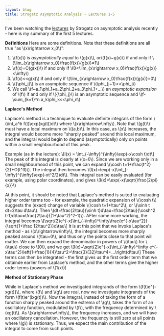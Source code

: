 ```yaml
---
layout: blog
title: Strogatz Asymptotic Analysis - Lectures 1-5
---
```

I've been watching the [lectures](https://www.youtube.com/watch?v=KZsk8B_z8pI&list=PL5EH0ZJ7V0jV7kMYvPcZ7F9oaf_YAlfbI) by Strogatz on asymptotic analysis recently - here is my summary of the first 5 lectures. 

**Definitions**
Here are some definitions. Note that these definitions are all true "as \\(x\rightarrow x_0\\)":
1. \\(f(x)\\) is <em>asymptotically equal</em> to \\(g(x)\\), or\\(f(x)~g(x)\\) if and only if \\(\lim_{x\rightarrow x_0}\frac{f(x)}{g(x)}=1\\)
2. \\(f(x)=O(g(x))\\) if and only if \\(0<\lim_{x\rightarrow x_0}\frac{f(x)}{g(x)}<\infty\\)
3. \\(f(x)<<g(x)\\) if and only if \\(\lim_{x\rightarrow x_0}\frac{f(x)}{g(x)}=0\\)
4. \\({\phi_j}\\) is an asymptotic sequence if \\(\phi_{j+1}<<\phi_j\\)
5. We call \\(f~a_1\phi_1+a_2\phi_2+a_3\phi_1+...\\) an <em>asymptotic expansion</em> of \\(f\\) if and only if \\({\phi_j}\\) is an asymptotic sequence and \\(f-\sum_{k=1}^n a_k\phi_k<<\phi_n\\)

**Laplace's Method**

Laplace's method is a technique to evaluate definite integrals of the form \\(\int_a^b f(t)\exp(xg(t))dt\\) where \\(x\rightarrow\infty\\). Note that \\(g(t)\\) must have a local maximum on \\((a,b)\\). In this case, as \\(x\\) increases, the integral would become more "sharply peaked" around this local maximum, and the integral would begin to depend (asymptotically) only on points within a small neighbourhood of this peak. 

Example (as in the lecture):
\\[I(x) = \int_{-\infty}^{\infty}\exp(-x\cosh t)dt\\]
The peak of this integral is clearly at \\(x=0\\). Since we are working only in a small neighbourhood of this point, we can expand \\(\cosh t=1+\frac{t^2}{2}+O(t^3)\\). The integral then becomes \\(I(x)=\exp(-x)\int_{-\infty}^{\infty}\exp(-xt^2/2)dt\\). This integral can be easily evaluated (for example, using polar coordinates), and gives \\(I(x)=\exp(-x)\sqrt{\frac{2\pi}{x}}\\)

At this point, it should be noted that Laplace's method is suited to evaluating higher order terms too - for example,  the quadratic expansion of \\(\cosh t\\) suggests the (exact) change of variable \\(\cosh t=1+\tau^2\\), or \\(\sinh t dt=2\tau d\tau\\). Then  \\(dt=\frac{2\tau}{\sinh t}d\tau=\frac{2\tau}{\cosh^2 t-1}d\tau=\frac{2\tau}{(1+\tau^2)^2-1}\\). AFter some more working, the integral becomes
\\[\sqrt{2}e^{-x}\int_{-\infty}^\infty\frac{e^{-x\tau^2}}{\sqrt{1+\frac 12\tau^2}}d\tau\\]
It is at this point that we invoke Laplace's method - as \\(x\rightarrow\infty\\), the integral becomes more sharply peaked around \\(\tau=0\\), and thus only the points close to that point will matter. We can then expand the denominator in powers of \\(\tau\\) for \\(\tau\\) close to \\(0\\), and we get
\\[I(x)~\sqrt{2}e^{-x}\int_{-\infty}^\infty e^{-x\tau^2}\left(1-\frac{1}{4}\tau^2+\frac{3}{32}\tau^4+...\right)d\tau\\]
These terms can then be integrated - the first gives us the first order term that we obtainde earlier from Laplace's method, and the other terms give the higher order terms (powers of \\(1/x\\))

**Method of Stationary Phase**

While in Laplace's method we investigated integrands of the form \\(f(t)e^{-xg(t)}\\), where \\(f\\) and \\(g\\) are real, now we investigate integrands of the form \\(f(t)e^(ixg(t))\\). Now the integral, instead of taking the form of a function sharply peaked around the extrema of \\(g\\), takes the form of an oscillatory function, modulated by \\(f\\), with the frequency determined by \\(xg(t)\\). As \\(x\rightarrow\infty\\), the frequency increases, and we will have an oscillatory cancellation. However, the frequency is still zero at all points where \\(g\\) is stationary. Thus, we expect the main contribution of the integral to come from such points.